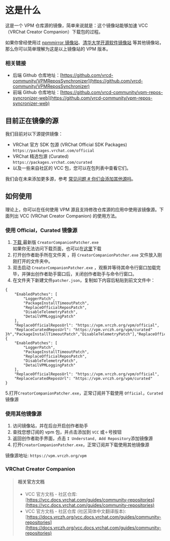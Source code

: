 # 这是什么

这是一个 VPM 仓库源的镜像，简单来说就是：这个镜像站能够加速 VCC（VRChat Creator Companion）下载包的过程。

如果你曾经使用过 [npmmirror 镜像站](https://npmmirror.com/)、[清华大学开源软件镜像站](https://mirrors.tuna.tsinghua.edu.cn/) 等其他镜像站，那么你可以简单理解为这是以上镜像站的 VPM 版本。

### 相关链接

- 后端 Github 仓库地址：[https://github.com/vrcd-community/VPMReposSynchronizer](https://github.com/vrcd-community/VPMReposSynchronizer)
- 前端 Github 仓库地址：[https://github.com/vrcd-community/vpm-repos-syncronizer-web](https://github.com/vrcd-community/vpm-repos-syncronizer-web)

## 目前正在镜像的源

我们目前对以下源提供镜像：

- VRChat 官方 SDK 包源 (VRChat Official SDK Packages)  
  `https://packages.vrchat.com/official`
- VRChat 精选包源 (Curated)  
  `https://packages.vrchat.com/curated`
- 以及一些来自社区的 VCC 包，您可以在包列表中查看它们。

我们会在未来添加更多源，参考 [常见问题 # 你们会添加其他源吗](faq#你们会添加其他源吗)。

## 如何使用

理论上，你可以在任何使用 VPM 源且支持修改仓库源的应用中使用该镜像源。下面列出 VCC (VRChat Creator Companion) 的使用方法。
### 使用 Official，Curated 镜像源
1. [ 下载 ](https://github.com/Misaka-L/CreatorCompanionPatcher/releases)最新版 `CreatorCompanionPatcher.exe`  
   如果你无法访问下载页面，也可以在[这里](https://rainelve.lanzouw.com/iEfDq1wpk6kf)下载
3. 打开创作者助手所在文件夹 ，将 `CreatorCompanionPatcher.exe` 文件放入刚刚打开的文件夹中。
4. 双击启动 `CreatorCompanionPatcher.exe` ，观察并等待其命令行窗口加载完毕，并弹出创作者助手窗口后，关闭创作者助手与命令行窗口。
5. 在文件夹下新建文件`patcher.json`，复制如下内容后粘贴到前文文件中：

```
{
    "EnabledPatches": [
        "LoggerPatch",
        "PackageInstallTimeoutPatch",
        "ReplaceOfficialReposPatch",
        "DisableTelemetryPatch",
        "DetailVPMLoggingPatch"
    ],
    "ReplaceOfficialReposUrl": "https://vpm.vrczh.org/vpm/official",
    "ReplaceCuratedReposUrl": "https://vpm.vrczh.org/vpm/curated"
}h","PackageInstallTimeoutPatch","DisableTelemetryPatch"],"ReplaceOfficialReposUrl":null,{
    "EnabledPatches": [
        "LoggerPatch",
        "PackageInstallTimeoutPatch",
        "ReplaceOfficialReposPatch",
        "DisableTelemetryPatch",
        "DetailVPMLoggingPatch"
    ],
    "ReplaceOfficialReposUrl": "https://vpm.vrczh.org/vpm/official",
    "ReplaceCuratedReposUrl": "https://vpm.vrczh.org/vpm/curated"
}
```
5.打开`CreatorCompanionPatcher.exe`，正常订阅并下载使用 `Official`，`Curated` 镜像源
### 使用其他镜像源
1. 访问镜像站，并在后台开启创作者助手
2. 查找您想订阅的 vpm 包，并点击添加到 `VCC` 或`＋`号按钮
3. 返回创作者助手界面，点击 `I Understand, Add Repository`添加镜像源
4. 打开`CreatorCompanionPatcher.exe`，正常订阅并下载使用其他镜像源

镜像源地址: `https://vpm.vrczh.org/vpm`

### VRChat Creator Companion

> #### 相关官方文档
>
> - VCC 官方文档 - 社区仓库: [https://vcc.docs.vrchat.com/guides/community-repositories](https://vcc.docs.vrchat.com/guides/community-repositories)
> - VCC 官方文档 - 社区仓库 (社区简体中文翻译版本): [https://docs.vrczh.org/vcc.docs.vrchat.com/guides/community-repositories](https://docs.vrczh.org/vcc.docs.vrchat.com/guides/community-repositories)

<!--
1. 打开你的 VCC (VRChat Creator Companion)，并点击 `Settings` 按钮打开设置。
    ![VCC (VRChat Creator Companion) 首页](/images/setup-guide/setup-guide-vcc-1.png)
2. 在设置中点击 `Packages` 选项卡。
    ![VCC (VRChat Creator Companion) 设置首页](/images/setup-guide/setup-guide-vcc-2.png)
3. 取消勾选 `Official` 和 `Curated` 项的勾选框。
    ![VCC (VRChat Creator Companion) 设置包页](/images/setup-guide/setup-guide-vcc-3.png)
4. 点击页面上的 `Add Repository` 按钮，并在出现的输入框中输入 `https://vpm.vrczh.org/vpm`，然后点击 `Add` 按钮。
   ![VCC (VRChat Creator Companion) 设置页添加包仓库 - 输入 URL](/images/setup-guide/setup-guide-vcc-4.png)
5. 在弹出的窗口中点击 `I Understand, Add Repository`。
   ![VCC (VRChat Creator Companion) 设置页添加包仓库 - 确认](/images/setup-guide/setup-guide-vcc-5.png)
6. 大功告成，你现在可以正常执行安装/更新包和创建/迁移项目操作了。
   ![VCC (VRChat Creator Companion) 设置页添加包仓库 - 完成](/images/setup-guide/setup-guide-vcc-6.png)
-->
